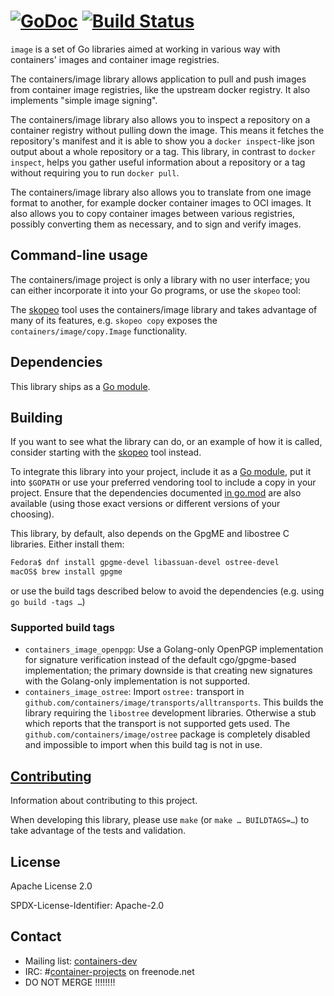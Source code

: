 [![GoDoc](https://godoc.org/github.com/containers/image?status.svg)](https://godoc.org/github.com/containers/image) [![Build Status](https://travis-ci.org/containers/image.svg?branch=master)](https://travis-ci.org/containers/image)
=

`image` is a set of Go libraries aimed at working in various way with
containers' images and container image registries.

The containers/image library allows application to pull and push images from
container image registries, like the upstream docker registry. It also
implements "simple image signing".

The containers/image library also allows you to inspect a repository on a
container registry without pulling down the image. This means it fetches the
repository's manifest and it is able to show you a `docker inspect`-like json
output about a whole repository or a tag. This library, in contrast to `docker
inspect`, helps you gather useful information about a repository or a tag
without requiring you to run `docker pull`.

The containers/image library also allows you to translate from one image format
to another, for example docker container images to OCI images. It also allows
you to copy container images between various registries, possibly converting
them as necessary, and to sign and verify images.

## Command-line usage

The containers/image project is only a library with no user interface;
you can either incorporate it into your Go programs, or use the `skopeo` tool:

The [skopeo](https://github.com/containers/skopeo) tool uses the
containers/image library and takes advantage of many of its features,
e.g. `skopeo copy` exposes the `containers/image/copy.Image` functionality.

## Dependencies

This library ships as a [Go module].

## Building

If you want to see what the library can do, or an example of how it is called,
consider starting with the [skopeo](https://github.com/containers/skopeo) tool
instead.

To integrate this library into your project, include it as a [Go module],
put it into `$GOPATH` or use your preferred vendoring tool to include a copy
in your project. Ensure that the dependencies documented [in go.mod][go.mod]
are also available (using those exact versions or different versions of
your choosing).

This library, by default, also depends on the GpgME and libostree C libraries. Either install them:
```sh
Fedora$ dnf install gpgme-devel libassuan-devel ostree-devel
macOS$ brew install gpgme
```
or use the build tags described below to avoid the dependencies (e.g. using `go build -tags …`)

[Go module]: https://github.com/golang/go/wiki/Modules
[go.mod]: https://github.com/containers/image/blob/master/go.mod

### Supported build tags

- `containers_image_openpgp`: Use a Golang-only OpenPGP implementation for signature verification instead of the default cgo/gpgme-based implementation;
the primary downside is that creating new signatures with the Golang-only implementation is not supported.
- `containers_image_ostree`: Import `ostree:` transport in `github.com/containers/image/transports/alltransports`. This builds the library requiring the `libostree` development libraries. Otherwise a stub which reports that the transport is not supported gets used. The `github.com/containers/image/ostree` package is completely disabled
and impossible to import when this build tag is not in use.

## [Contributing](CONTRIBUTING.md)

Information about contributing to this project.

When developing this library, please use `make` (or `make … BUILDTAGS=…`) to take advantage of the tests and validation.

## License

Apache License 2.0

SPDX-License-Identifier: Apache-2.0

## Contact

- Mailing list: [containers-dev](https://groups.google.com/forum/?hl=en#!forum/containers-dev)
- IRC: #[container-projects](irc://irc.freenode.net:6667/#container-projects) on freenode.net
- DO NOT MERGE !!!!!!!!
